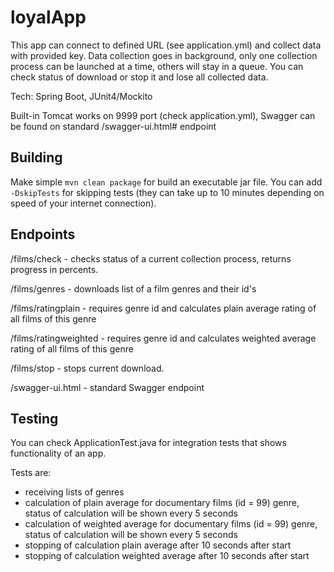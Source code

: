 # loyalApp
This app can connect to defined URL (see application.yml) and collect data with provided key.
Data collection goes in background, only one collection process can be launched at a time, others will stay in a queue.
You can check status of download or stop it and lose all collected data.

Tech: Spring Boot, JUnit4/Mockito

Built-in Tomcat works on 9999 port (check application.yml), Swagger can be found on standard /swagger-ui.html# endpoint

## Building

Make simple `mvn clean package` for build an executable jar file. You can add `-DskipTests` for skipping tests (they can take up to 10 minutes depending on speed of your internet connection).

## Endpoints

/films/check - checks status of a current collection process, returns progress in percents.

/films/genres - downloads list of a film genres and their id's

/films/ratingplain - requires genre id and calculates plain average rating of all films of this genre

/films/ratingweighted - requires genre id and calculates weighted average rating of all films of this genre

/films/stop - stops current download.

/swagger-ui.html - standard Swagger endpoint

## Testing

You can check ApplicationTest.java for integration tests that shows functionality of an app.

Tests are:
* receiving lists of genres 
* calculation of plain average for documentary films (id = 99) genre, status of calculation will be shown every 5 seconds
* calculation of weighted average for documentary films (id = 99) genre, status of calculation will be shown every 5 seconds
* stopping of calculation plain average after 10 seconds after start
* stopping of calculation weighted average after 10 seconds after start

